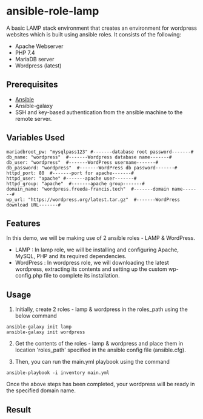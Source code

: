 # ansible-role-lamp

A basic LAMP stack environment that creates an environment for wordpress websites which is built using ansible roles. It consists of the following:

- Apache Webserver
- PHP 7.4
- MariaDB server
- Wordpress (latest)

## Prerequisites

- [Ansible](https://docs.ansible.com/ansible/latest/installation_guide/intro_installation.html)
- Ansible-galaxy
- SSH and key-based authentication from the ansible machine to the remote server.

## Variables Used

```
mariadbroot_pw: "mysqlpass123" #-------database root password-------#
db_name: "wordpress"  #-------Wordpress database name-------#
db_user: "wordpress"  #-------WordPress username-------#
db_password: "wordpress"  #-------WordPress db password-------#
httpd_port: 80  #-------port for apache-------#
httpd_user: "apache" #-------apache user-------#
httpd_group: "apache"  #-------apache group-------#
domain_name: "wordpress.freeda-francis.tech"  #-------domain name-------#
wp_url: "https://wordpress.org/latest.tar.gz"  #-------WordPress download URL-------#
```

## Features

In this demo, we will be making use of 2 ansible roles - LAMP & WordPress. 
- LAMP : In lamp role, we will be installing and configuring Apache, MySQL, PHP and its required dependencies.
- WordPress : In wordpress role, we will downloading the latest wordpress, extracting its contents and setting up the custom wp-config.php file to complete its installation.

## Usage

1. Initially, create 2 roles - lamp & wordpress in the roles_path using the below command
```
ansible-galaxy init lamp
ansible-galaxy init wordpress
```
2. Get the contents of the roles - lamp & wordpress and place them in location 'roles_path' specified in the ansible config file (ansible.cfg).

3. Then, you can run the main.yml playbook using the command
```
ansible-playbook -i inventory main.yml
```

Once the above steps has been completed, your wordpress will be ready in the specified domain name.


## Result


